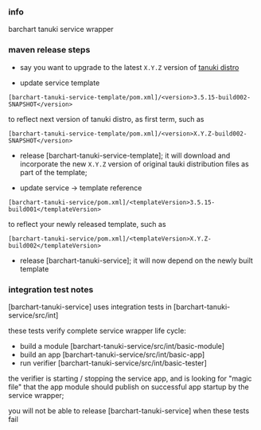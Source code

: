 ### info

barchart tanuki service wrapper

### maven release steps

* say you want to upgrade to the latest ```X.Y.Z``` version of 
[tanuki distro](http://wrapper.tanukisoftware.com/download/)

* update service template
``` 
[barchart-tanuki-service-template/pom.xml]/<version>3.5.15-build002-SNAPSHOT</version>
```
to reflect next version of tanuki distro, as first term, such as 
``` 
[barchart-tanuki-service-template/pom.xml]/<version>X.Y.Z-build002-SNAPSHOT</version>
```

* release [barchart-tanuki-service-template]; it will download and incorporate
the new ```X.Y.Z``` version of original tauki distribution files as part of the template; 

* update service -> template reference
```
[barchart-tanuki-service/pom.xml]/<templateVersion>3.5.15-build001</templateVersion>
```
to reflect your newly released template, such as 
```
[barchart-tanuki-service/pom.xml]/<templateVersion>X.Y.Z-build002</templateVersion>
```

* release [barchart-tanuki-service]; it will now depend on the newly built template

### integration test notes

[barchart-tanuki-service] uses integration tests in [barchart-tanuki-service/src/int]

these tests verify complete service wrapper life cycle:
* build a module  [barchart-tanuki-service/src/int/basic-module]
* build an app  [barchart-tanuki-service/src/int/basic-app]
* run verifier [barchart-tanuki-service/src/int/basic-tester]

the verifier is starting / stopping the service app, and
is looking for "magic file" that the app module should publish on
successful app startup by the service wrapper;

you will not be able to release [barchart-tanuki-service] when these tests fail
